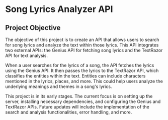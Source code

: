# Song Lyrics Analyzer API

## Project Objective

The objective of this project is to create an API that allows users to search for song lyrics and analyze the text within those lyrics. This API integrates two external APIs: the Genius API for fetching song lyrics and the TextRazor API for text analysis.

When a user searches for the lyrics of a song, the API fetches the lyrics using the Genius API. It then passes the lyrics to the TextRazor API, which classifies the entities within the text. Entities can include characters mentioned in the lyrics, places, and more. This could help users analyze the underlying meanings and themes in a song's lyrics.

This project is in its early stages. The current focus is on setting up the server, installing necessary dependencies, and configuring the Genius and TextRazor APIs. Future updates will include the implementation of the search and analysis functionalities, error handling, and more.
